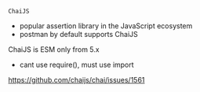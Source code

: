 `ChaiJS`
- popular assertion library in the JavaScript ecosystem
- postman by default supports ChaiJS


ChaiJS is ESM only from 5.x
- cant use require(), must use import

https://github.com/chaijs/chai/issues/1561